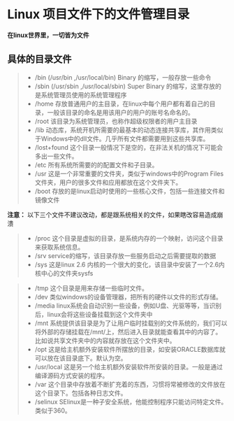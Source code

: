 # Linux 项目文件下的文件管理目录

 **在linux世界里，一切皆为文件**
 
## 具体的目录文件
>
>- /bin (/usr/bin  ,/usr/local/bin)
    Binary 的缩写，一般存放一些命令
>- /sbin (/usr/sbin  ,/usr/local/sbin)
    Super Binary 的缩写，这里存放的是系统管理员使用的系统管理程序
>- /home
    存放普通用户的主目录，在linux中每个用户都有着自己的目录，一般该目录的命名是用该用户的用户的账号名命名的。
>- /root
    该目录为系统管理员，也称作超级权限者的用户主目录
>- /lib
    动态库，系统开机所需要的最基本的动态连接共享库，其作用类似于Windows中的dll文件。几乎所有文件都需要用到这些共享库。
>- /lost+found
    这个目录一般情况下是空的，在非法关机的情况下可能会多出一些文件。
>- /etc
    所有系统所需要的的配置文件和子目录。
>- /usr
    这是一个非常重要的文件夹，类似于windows中的Program Files文件夹，用户的很多文件和应用都放在这个文件夹下。
>- /boot
    存放的是linux启动时使用的一些核心文件，包括一些连接文件和镜像文件

**注意：** 以下三个文件不建议改动，都是跟系统相关的文件，如果瞎改容易造成崩溃

>- /proc
    这个目录是虚拟的目录，是系统内存的一个映射，访问这个目录来获取系统信息。
>- /srv
    service的缩写，该目录存放一些服务启动之后需要提取的数据
>- /sys
    这是linux 2.6 内核的一个很大的变化，该目录中安装了一个2.6内核中心的文件夹sysfs

>- /tmp
    这个目录是用来存储一些临时文件。
>- /dev
    类似windows的设备管理器，把所有的硬件以文件的形式存储。
>- /media
    linux系统会自动识别一些设备，例如U盘、光驱等等，当识别后，linux会将这些设备挂载到这个文件夹中
>- /mnt
    系统提供该目录是为了让用户临时挂载别的文件系统的，我们可以将外部的存储挂载在/mnt/上，然后进入目录就能查看其中的内容了。  比如说共享文件夹中的内容就存放在这个文件夹中。
>- /opt
    这是给主机额外安装软件所摆放的目录，如安装ORACLE数据库就可以放在该目录底下。默认为空。
>- /usr/local
    这是另一个给主机额外安装软件所安装的目录。一般是通过编译源码方式安装的程序。
>- /var
    这个目录中存放着不断扩充着的东西，习惯将常被修改的文件放在这个目录下。包括各种日志文件。
>- /selinux
    SElinux是一种子安全系统，他能控制程序只能访问特定文件。类似于360。